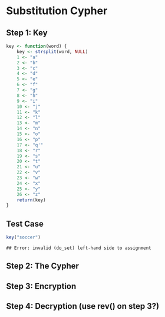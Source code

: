 Substitution Cypher
========================================================

## Step 1: Key

```r
key <- function(word) {
    key <- strsplit(word, NULL)
    1 <- "a"
    2 <- "b"
    3 <- "c"
    4 <- "d"
    5 <- "e"
    6 <- "f"
    7 <- "g"
    8 <- "h"
    9 <- "i"
    10 <- "j"
    11 <- "k"
    12 <- "l"
    13 <- "m"
    14 <- "n"
    15 <- "o"
    16 <- "p"
    17 <- "q'"
    18 <- "r"
    19 <- "s"
    20 <- "t"
    21 <- "u"
    22 <- "v"
    23 <- "w"
    24 <- "x"
    25 <- "y"
    26 <- "z"
    return(key)
}
```

## Test Case

```r
key("soccer")
```

```
## Error: invalid (do_set) left-hand side to assignment
```

## Step 2: The Cypher



## Step 3: Encryption



## Step 4: Decryption (use rev() on step 3?)


